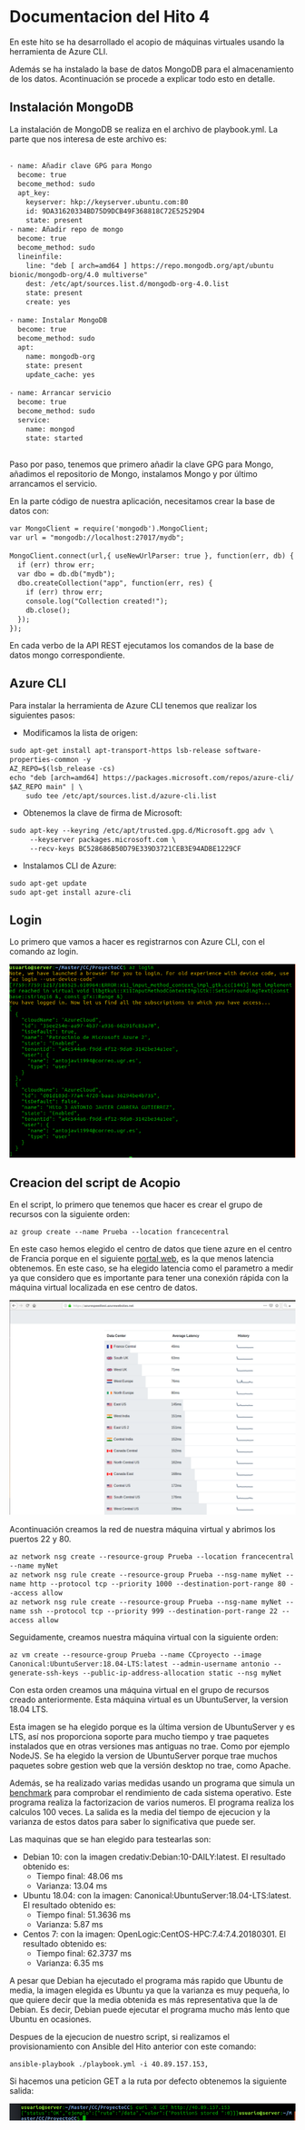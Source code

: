 # Documentacion del Hito 4

En este hito se ha desarrollado el acopio de máquinas virtuales usando la herramienta de Azure CLI.

Además se ha instalado la base de datos MongoDB para el almacenamiento de los datos. Acontinuación se procede a explicar todo esto en detalle.

## Instalación MongoDB

La instalación de MongoDB se realiza en el archivo de playbook.yml. La parte que nos interesa de este archivo es:

```

- name: Añadir clave GPG para Mongo
  become: true
  become_method: sudo
  apt_key:
    keyserver: hkp://keyserver.ubuntu.com:80
    id: 9DA31620334BD75D9DCB49F368818C72E52529D4
    state: present
- name: Añadir repo de mongo
  become: true
  become_method: sudo
  lineinfile:
    line: "deb [ arch=amd64 ] https://repo.mongodb.org/apt/ubuntu bionic/mongodb-org/4.0 multiverse"
    dest: /etc/apt/sources.list.d/mongodb-org-4.0.list
    state: present
    create: yes

- name: Instalar MongoDB
  become: true
  become_method: sudo
  apt:
    name: mongodb-org
    state: present
    update_cache: yes

- name: Arrancar servicio
  become: true
  become_method: sudo
  service:
    name: mongod
    state: started


```

Paso por paso, tenemos que primero añadir la clave GPG para Mongo, añadimos el repositorio de Mongo, instalamos Mongo y por último arrancamos el servicio.

En la parte código de nuestra aplicación, necesitamos crear la base de datos con:


```
var MongoClient = require('mongodb').MongoClient;
var url = "mongodb://localhost:27017/mydb";

MongoClient.connect(url,{ useNewUrlParser: true }, function(err, db) {
  if (err) throw err;
  var dbo = db.db("mydb");
  dbo.createCollection("app", function(err, res) {
    if (err) throw err;
    console.log("Collection created!");
    db.close();
  });
});

```
En cada verbo de la API REST ejecutamos los comandos de la base de datos mongo correspondiente.

## Azure CLI


Para instalar la herramienta de Azure CLI tenemos que realizar los siguientes pasos:

* Modificamos la lista de origen:

```
sudo apt-get install apt-transport-https lsb-release software-properties-common -y
AZ_REPO=$(lsb_release -cs)
echo "deb [arch=amd64] https://packages.microsoft.com/repos/azure-cli/ $AZ_REPO main" | \
    sudo tee /etc/apt/sources.list.d/azure-cli.list

```

* Obtenemos la clave de firma de Microsoft:

```
sudo apt-key --keyring /etc/apt/trusted.gpg.d/Microsoft.gpg adv \
     --keyserver packages.microsoft.com \
     --recv-keys BC528686B50D79E339D3721CEB3E94ADBE1229CF
```

* Instalamos CLI de Azure:

```
sudo apt-get update
sudo apt-get install azure-cli

```

## Login

Lo primero que vamos a hacer es registrarnos con Azure CLI, con el comando az login.

![alt text](./img/login.png)

## Creacion del script de Acopio

En el script, lo primero que tenemos que hacer es crear el grupo de recursos con la siguiente orden:

```
az group create --name Prueba --location francecentral

```
En este caso hemos elegido el centro de datos que tiene azure en el centro de Francia porque en el siguiente [portal web](https://azurespeedtest.azurewebsites.net/), es la que menos latencia obtenemos. En este caso, se ha elegido latencia como el parametro a medir ya que considero que es importante para tener una conexión rápida con la máquina virtual localizada en ese centro de datos.

![alt text](./img/rendimiento.png)

Acontinuación creamos la red de nuestra máquina virtual y abrimos los puertos 22 y 80.

```
az network nsg create --resource-group Prueba --location francecentral --name myNet
az network nsg rule create --resource-group Prueba --nsg-name myNet --name http --protocol tcp --priority 1000 --destination-port-range 80 --access allow
az network nsg rule create --resource-group Prueba --nsg-name myNet --name ssh --protocol tcp --priority 999 --destination-port-range 22 --access allow

```

Seguidamente, creamos nuestra máquina virtual con la siguiente orden:

```
az vm create --resource-group Prueba --name CCproyecto --image Canonical:UbuntuServer:18.04-LTS:latest --admin-username antonio --generate-ssh-keys --public-ip-address-allocation static --nsg myNet

```
Con esta orden creamos una máquina virtual en el grupo de recursos creado anteriormente. Esta máquina virtual es un UbuntuServer, la version 18.04 LTS.

Esta imagen se ha elegido porque es la última version de UbuntuServer y es LTS, así nos proporciona soporte para mucho tiempo y trae paquetes instalados que en otras versiones mas antiguas no trae. Como por ejemplo NodeJS. Se ha elegido la version de UbuntuServer porque trae muchos paquetes sobre gestion web que la versión desktop no trae, como Apache.

Además, se ha realizado varias medidas usando un programa que simula un [benchmark](./../fact.java) para comprobar el rendimiento de cada sistema operativo. Este programa realiza la factorizacion de varios numeros. El programa realiza los calculos 100 veces. La salida es la media del tiempo de ejecucion y la varianza de estos datos para saber lo significativa que puede ser.

Las maquinas que se han elegido para testearlas son:


* Debian 10: con la imagen credativ:Debian:10-DAILY:latest. El resultado obtenido es:
  * Tiempo final: 48.06 ms
  * Varianza: 13.04 ms
* Ubuntu 18.04: con la imagen: Canonical:UbuntuServer:18.04-LTS:latest. El resultado obtenido es:
  * Tiempo final: 51.3636 ms
  * Varianza: 5.87 ms
* Centos 7: con la imagen: OpenLogic:CentOS-HPC:7.4:7.4.20180301. El resultado obtenido es:
  * Tiempo final: 62.3737 ms
  * Varianza: 6.35 ms

A pesar que Debian ha ejecutado el programa más rapido que Ubuntu de media, la imagen elegida es Ubuntu ya que la varianza es muy pequeña, lo que quiere decir que la media obtenida es más representativa que la de Debian. Es decir, Debian puede ejecutar el programa mucho más lento que Ubuntu en ocasiones.


Despues de la ejecucion de nuestro script, si realizamos el provisionamiento con Ansible del Hito anterior con este comando:
```
ansible-playbook ./playbook.yml -i 40.89.157.153,

```
Si hacemos una peticion GET a la ruta por defecto obtenemos la siguiente salida:

![alt text](./img/salida.png)
